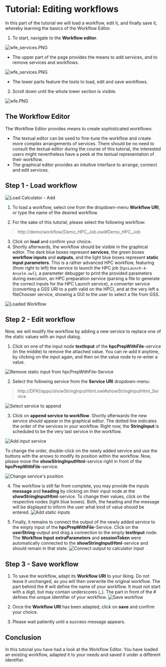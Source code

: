 
# Tutorial: Editing workflows
In this part of the tutorial we will load a workflow, edit it, and finally save it, whereby learning the basics of the Workflow Editor.

1. To start, navigate to the __Workflow editor__.

![wfe_services.PNG](img_editing/navigation.PNG)

- The upper part of the page provides the means to add services, and to remove services and workflows.

![wfe_services.PNG](img_editing/wfe_services.PNG)

- The lower parts feature the tools to load, edit and save workflows.
2.  Scroll down until the whole lower section is visible.

![wfe.PNG](img_editing/wfe.PNG)

## The Workflow Editor
The Workflow Editor provides means to create sophisticated workflows:

 - The textual editor can be used to fine-tune the workflow and create more complex arrangements of services. There should be no need to consult the textual editor during the course of this tutorial, the interested users might nevertheless have a peek at the textual representation of their workflow.
 - The graphical editor provides an intuitive interface to arrange, connect and edit services.
 
## Step 1 - Load workflow
![Load Calculator - Add](img_editing/load_base.PNG)

1. To load a workflow, select one from the dropdown-menu __Workflow URI__, or type the name of the desired workflow.

2. For the sake of this tutorial, please select the following workflow:

> http://demo/workflow/Demo_HPC_Job.owl#Demo_HPC_Job

3. Click on __load__ and confirm your choice.
4. Shortly afterwards, the workflow should be visible in the graphical editor. The dark blue boxes represent __services__, the green boxes __workflow inputs__ and __outputs__, and the light blue boxes represent __static input parameters__. This is a rather advanced HPC workflow, featuring (from right to left) the service to launch the HPC job (`hpcLaunch-4-Anselm.owl`), a parameter debugger to print the provided parameters during execution, an HPC preparation service (parsing a file to generate the correct inputs for the HPC Launch service), a converter service (converting a GSS URI to a path valid on the HPC), and at the very left a fileChooser service, showing a GUI to the user to select a file from GSS.

![Loaded Workflow](img_editing/wfe_loaded_WF.PNG)

## Step 2 - Edit workflow
Now, we will modify the workflow  by adding a new service to replace one of the static values with an input dialog.

1. Click on one of the input node __textInput__ of the __hpcPrepWithFile__-service (in the middle) to remove the attached value. You can re-add it anytime, by clicking on the input again, and then on the value node to re-enter a value.

![Remove static input from hpcPrepWithFile-Service](img_editing/edit_WF_0.PNG)

2. Select the following service from the __Service URI__ dropdown-menu:

> http://DFKI/apps/showStringInputHtml.owl#showStringInputHtml_Service

![Select service to append](img_editing/append_service.PNG)

3. Click on  __append service to workflow__. Shortly afterwards the new service should appear in the graphical editor. The dotted line indicates the order of the services in your workflow. Right now, the __StringInput__ is scheduled to be the very last service in the workflow.

![Add input service](img_editing/edit_WF_1.PNG)

 To change the order, double-click on the newly added service and use the buttons with the arrows to modify its position within the workflow. Now, please move the __showStringInputHtml__-service right in front of the __hpcPrepWithFile__-service.

![Change service's position](img_editing/edit_WF_2.PNG)

4. The workflow is still far from complete, you may provide the inputs __message__ and __heading__  by clicking on their input node at the __showStringInputHtml__-service. To change their values, click on the respective nodes (light blue boxes). Both, the heading and the message will be displayed to inform the user what kind of value should be entered.
![Add static inputs](img_editing/edit_WF_3.PNG)

5. Finally, it remains to connect the output of the newly added service to the empty input of the __hpcPrepWithFile__-Service. Click on the __userString__-output and drag a connection to the empty __textInput__ node. The __Workflow Input__  __extraParameters__ and __sessionToken__ were automatically connected to the __showStringInputHtml__-service and should remain in that state.
![Connect output to calculator input](img_editing/edit_WF_4.PNG)

## Step 3 - Save workflow
1. To save the workflow, adapt its __Workflow URI__ to your liking. Do not leave it unchanged, as you will then overwrite the original workflow. The part behind the # will define the name of your workflow. It must not start with a digit, but may contain underscores (_). The part in front of the # defines the unique identifier of your workflow.
![Save workflow](img_editing/save_WF.PNG)

2. Once the __Workflow URI__ has been adapted, click on __save__ and confirm your choice.
3. Please wait patiently until a success message appears.

## Conclusion
In this tutorial you have had a look at the Workflow Editor. You have loaded an existing workflow, adapted it to your needs and saved it under a different identifier.